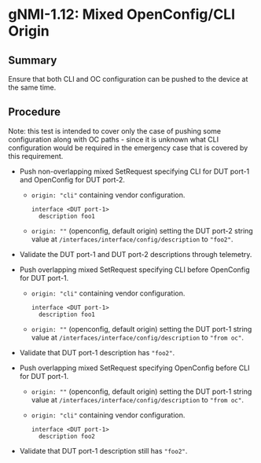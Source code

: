 # gNMI-1.12: Mixed OpenConfig/CLI Origin

## Summary

Ensure that both CLI and OC configuration can be pushed to the device at the
same time.

## Procedure

Note: this test is intended to cover only the case of pushing some configuration
along with OC paths - since it is unknown what CLI configuration would be
required in the emergency case that is covered by this requirement.

*   Push non-overlapping mixed SetRequest specifying CLI for DUT port-1 and
    OpenConfig for DUT port-2.

    *   `origin: "cli"` containing vendor configuration.

        ```
        interface <DUT port-1>
          description foo1
        ```

    *   `origin: ""` (openconfig, default origin) setting the DUT port-2 string
        value at `/interfaces/interface/config/description` to `"foo2"`.

*   Validate the DUT port-1 and DUT port-2 descriptions through telemetry.

*   Push overlapping mixed SetRequest specifying CLI before OpenConfig for DUT
    port-1.

    *   `origin: "cli"` containing vendor configuration.

        ```
        interface <DUT port-1>
          description foo1
        ```

    *   `origin: ""` (openconfig, default origin) setting the DUT port-1 string
        value at `/interfaces/interface/config/description` to `"from oc"`.

*   Validate that DUT port-1 description has `"foo2"`.

*   Push overlapping mixed SetRequest specifying OpenConfig before CLI for
    DUT port-1.

    *   `origin: ""` (openconfig, default origin) setting the DUT port-1 string
        value at `/interfaces/interface/config/description` to `"from oc"`.

    *   `origin: "cli"` containing vendor configuration.

        ```
        interface <DUT port-1>
          description foo2
        ```

*   Validate that DUT port-1 description still has `"foo2"`.
